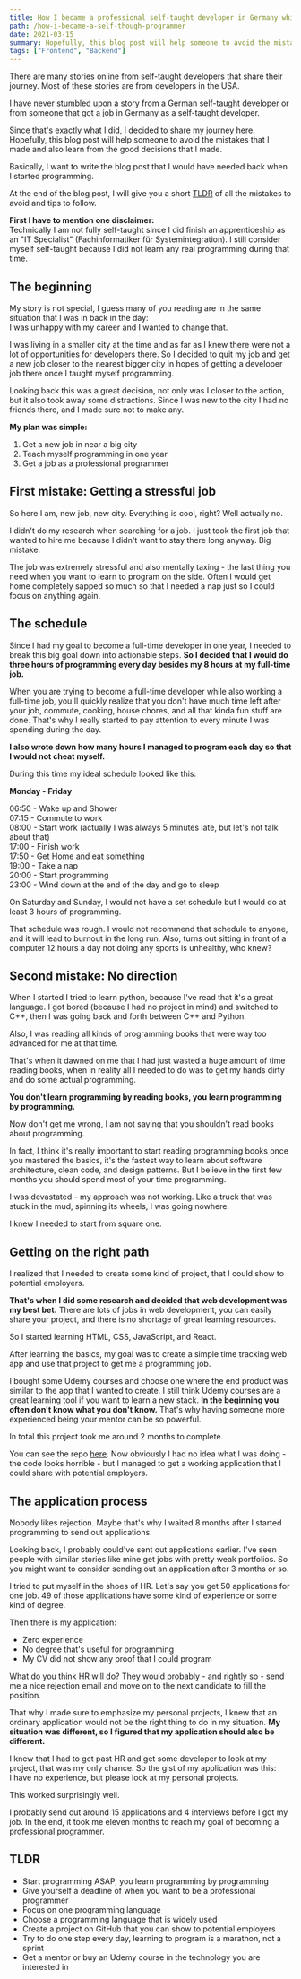 ```yaml
---
title: How I became a professional self-taught developer in Germany while working a full time job
path: /how-i-became-a-self-though-programmer
date: 2021-03-15
summary: Hopefully, this blog post will help someone to avoid the mistakes that I made and also learn from the good decisions that I made.
tags: ["Frontend", "Backend"]
---
```


There are many stories online from self-taught developers that share their journey.
Most of these stories are from developers in the USA.

I have never stumbled upon a story from a German self-taught developer or from someone that got a job in Germany as a self-taught developer.

Since that's exactly what I did, I decided to share my journey here.
Hopefully, this blog post will help someone to avoid the mistakes that I made and also learn from the good decisions that I made.

Basically, I want to write the blog post that I would have needed back when I started
programming.

At the end of the blog post, I will give you a short [TLDR](#1) of all the mistakes to avoid and tips to follow.

**First I have to mention one disclaimer:**  
Technically I am not fully self-taught since I did finish an apprenticeship as an
"IT Specialist" (Fachinformatiker für Systemintegration). I still consider myself self-taught because I did not learn any real programming during that time.

## The beginning

My story is not special, I guess many of you reading are in the same situation that
I was in back in the day:  
I was unhappy with my career and I wanted to change that.

I was living in a smaller city at the time and as far as I knew
there were not a lot of opportunities for developers there. So I decided to
quit my job and get a new job closer to the nearest bigger city in hopes of
getting a developer job there once I taught myself programming.

Looking back this was a great decision, not only was I closer to the action, but it also took away some distractions. Since I was new to the city I had no friends there, and I made sure not to make any.

**My plan was simple:**

1. Get a new job in near a big city
2. Teach myself programming in one year
3. Get a job as a professional programmer

## First mistake: Getting a stressful job

So here I am, new job, new city. Everything is cool, right? Well actually no.

I didn't do my research when searching for a job. I just took the first job that wanted
to hire me because I didn't want to stay there long anyway. Big mistake.

The job was extremely stressful and also mentally taxing - the last thing you need when you want to learn to program on the side. Often I would get home completely sapped so much so that I needed a nap just so I could focus on anything again.

## The schedule

Since I had my goal to become a full-time developer in one year, I needed to break this
big goal down into actionable steps. **So I decided that I would do three hours of programming
every day besides my 8 hours at my full-time job.**

When you are trying to become a full-time developer while also working a full-time job,
you'll quickly realize that you don't have much time left after your job, commute, cooking,
house chores, and all that kinda fun stuff are done. That's why I really started to pay
attention to every minute I was spending during the day.

**I also wrote down how many hours I managed to program each day so that I would not cheat myself.**

During this time my ideal schedule looked like this:

**Monday - Friday**

06:50 - Wake up and Shower  
07:15 - Commute to work  
08:00 - Start work (actually I was always 5 minutes late, but let's not talk about that)  
17:00 - Finish work  
17:50 - Get Home and eat something  
19:00 - Take a nap  
20:00 - Start programming  
23:00 - Wind down at the end of the day and go to sleep

On Saturday and Sunday, I would not have a set schedule but I would do at least 3 hours of programming.

That schedule was rough. I would not recommend that schedule to anyone, and it will
lead to burnout in the long run. Also, turns out sitting in front of a computer
12 hours a day not doing any sports is unhealthy, who knew?

## Second mistake: No direction

When I started I tried to learn python, because I've read that it's a great language.
I got bored (because I had no project in mind) and switched to C++, then I was going back and forth between C++ and Python.

Also, I was reading all kinds of programming books that were way too advanced for me at that time.

That's when it dawned on me that I had just wasted a huge amount of time reading books,
when in reality all I needed to do was to get my hands dirty and do some actual programming.

**You don't learn programming by reading books, you learn programming by programming.**

Now don't get me wrong, I am not saying that you shouldn't read books about programming.

In fact, I think it's really important to start reading programming books once you
mastered the basics, it's the fastest way to learn about software architecture, clean code, and
design patterns. But I believe in the first few months you should spend most of your time programming.

I was devastated - my approach was not working. Like a truck
that was stuck in the mud, spinning its wheels, I was going nowhere.

I knew I needed to start from square one.

## Getting on the right path

I realized that I needed to create some kind of project, that I could show
to potential employers.

**That's when I did some research and decided that web development was my best bet.**
There are lots of jobs in web development, you can easily share your project, and
there is no shortage of great learning resources.

So I started learning HTML, CSS, JavaScript, and React.

After learning the basics, my goal was to create a simple time tracking web app and
use that project to get me a programming job.

I bought some Udemy courses and choose one where the end product was similar to the app that
I wanted to create. I still think Udemy courses are a great learning tool if you want
to learn a new stack. **In the beginning you often don't know what you don't know.**
That's why having someone more experienced being your mentor can be so powerful.

In total this project took me around 2 months to complete.

You can see the repo [here](https://github.com/carstenbehrens/timevisualizer).
Now obviously I had no idea what I was doing - the code looks horrible - but I managed to get a
working application that I could share with potential employers.

## The application process

Nobody likes rejection. Maybe that's why I waited 8 months after I started programming
to send out applications.

Looking back, I probably could've sent out applications earlier. I've seen people
with similar stories like mine get jobs with pretty weak portfolios. So you might want
to consider sending out an application after 3 months or so.

I tried to put myself in the shoes of HR. Let's say you get 50 applications for
one job. 49 of those applications have some kind of experience or some kind of degree.

Then there is my application:

- Zero experience
- No degree that's useful for programming
- My CV did not show any proof that I could program

What do you think HR will do? They would probably - and rightly so - send me a nice
rejection email and move on to the next candidate to fill the position.

That why I made sure to emphasize my personal projects, I knew
that an ordinary application would not be the right thing to do in my situation.
**My situation was different, so I figured that my application should also be different.**

I knew that I had to get past HR and get some developer to look at my project, that
was my only chance. So the gist of my application was this:  
I have no experience, but please look at my personal projects.

This worked surprisingly well.

I probably send out around 15 applications and 4 interviews before I got my job. In the end, it took
me eleven months to reach my goal of becoming a professional programmer.

## TLDR

<div id="1"></div>

- Start programming ASAP, you learn programming by programming
- Give yourself a deadline of when you want to be a professional programmer
- Focus on one programming language
- Choose a programming language that is widely used
- Create a project on GitHub that you can show to potential employers
- Try to do one step every day, learning to program is a marathon, not a sprint
- Get a mentor or buy an Udemy course in the technology you are interested in
